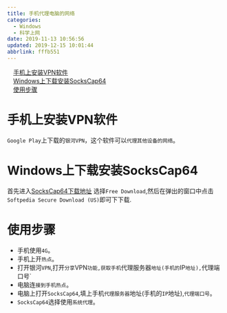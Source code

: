 ```yaml
---
title: 手机代理电脑的网络
categories: 
  - Windows
  - 科学上网
date: 2019-11-13 10:56:56
updated: 2019-12-15 10:01:44
abbrlink: fffb551
---
```

<div id='my_toc'><a href="/blog/fffb551/#手机上安装VPN软件" class="header_1">手机上安装VPN软件</a><br><a href="/blog/fffb551/#Windows上下载安装SocksCap64" class="header_1">Windows上下载安装SocksCap64</a><br><a href="/blog/fffb551/#使用步骤" class="header_1">使用步骤</a><br></div>
<style>
    .header_1{
        margin-left: 1em;
    }
    .header_2{
        margin-left: 2em;
    }
    .header_3{
        margin-left: 3em;
    }
    .header_4{
        margin-left: 4em;
    }
    .header_5{
        margin-left: 5em;
    }
    .header_6{
        margin-left: 6em;
    }
</style>
<!--more-->
<script>if (navigator.platform.search('arm')==-1){document.getElementById('my_toc').style.display = 'none';}
var e,p = document.getElementsByTagName('p');while (p.length>0) {e = p[0];e.parentElement.removeChild(e);}
</script>

<!--end-->
# 手机上安装VPN软件 #
`Google Play`上下载的`银河VPN`，这个软件可以`代理其他设备的网络`。

# Windows上下载安装SocksCap64 #
首先进入[SocksCap64下载地址](https://www.softpedia.com/get/Security/Security-Related/SocksCap64.shtml)
选择`Free Download`,然后在弹出的窗口中点击`Softpedia Secure Download (US)`即可下下载.

# 使用步骤 #
- 手机使用`4G`。
- 手机上开`热点`。
- 打开银河`VPN`,打开`分享`VPN`功能,获取手机`代理服务器`地址(手机的`IP`地址),`代理端口号`
- 电脑连`接到手机热点`。
- 电脑上打开`SocksCap64`,填上手机`代理服务器`地址(手机的`IP`地址),`代理端口号`。
- `SocksCap64`选择使用`系统代理`。

